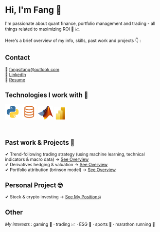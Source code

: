 # Hi, I'm Fang 👋
I'm passionate about quant finance, portfolio management and trading - all things related to maximizing ROI 🫡 📈.

Here's a brief overview of my info, skills, past work and projects 👇 :

## Contact

📩 fangsitang@outlook.com\
👤 <a href="https://www.linkedin.com/in/fangsitang" target="_blank">LinkedIn</a> \
📄 [Resume](https://github.com/fangsitang/fangsitang/blob/90ac00e61ca0eda6a9a461fa4a7281a599d8e9b9/images/resume.pdf)

## Technologies I work with 🔧

<p>
  <img src="images/logo_python.jpg" alt="Python" width="50" height="50">
  <img src="images/logo_slq.png" alt="SQL" width="50" height="50">
  <img src="images/logo_matlab.png" alt="Matlab" width="50" height="45">
  <img src="images/logo_powerbi.png" alt="Power BI" width="40" height="40">
</p>
<br>

## Past work & Projects 🚀

✔ Trend-following trading strategy (using machine learning, technical indicators & macro data) → [See Overview](https://github.com/fangsitang/Trading-Algo-Random-Forest)\
✔ Derivatives hedging & valuation → [See Overview](https://github.com/fangsitang/derivatives)\
✔ Portfolio attribution (brinson model) → [See Overview](https://github.com/fangsitang/portfolio_performance)
  
## Personal Project 🤓

✔ Stock & crypto investing → [See My Positions](https://github.com/fangsitang/personal_projects)\

## Other
*My interests* : gaming 👾 · trading 📈 · ESG 🌱 · sports 🏀 · marathon running 👟
